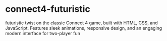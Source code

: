 # connect4-futuristic
futuristic twist on the classic Connect 4 game, built with HTML, CSS, and JavaScript. Features sleek animations, responsive design, and an engaging modern interface for two-player fun
